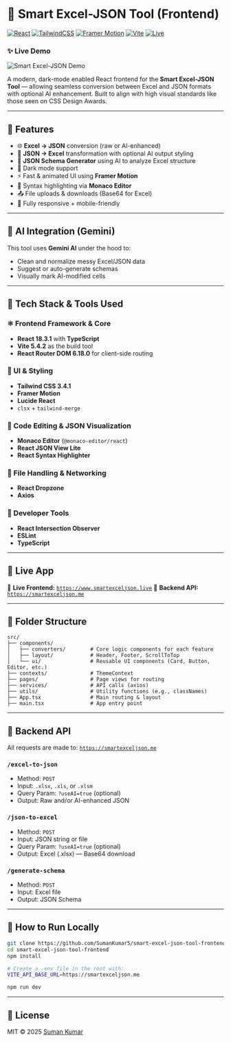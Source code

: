 # 🧠 Smart Excel-JSON Tool (Frontend)

[![React](https://img.shields.io/badge/React-18-blue?logo=react)](https://reactjs.org/)
[![TailwindCSS](https://img.shields.io/badge/TailwindCSS-3.4-06B6D4?logo=tailwindcss)](https://tailwindcss.com/)
[![Framer Motion](https://img.shields.io/badge/Framer--Motion-Animation-EF6C00?logo=framer)](https://www.framer.com/motion/)
[![Vite](https://img.shields.io/badge/Vite-Built--with-646CFF?logo=vite)](https://vitejs.dev/)
[![Live](https://img.shields.io/badge/Live-smartexceljson.live-success?logo=vercel)](https://www.smartexceljson.live/)


### ✨ Live Demo

![Smart Excel-JSON Demo](./public/demo.gif)

A modern, dark-mode enabled React frontend for the **Smart Excel-JSON Tool** — allowing seamless conversion between Excel and JSON formats with optional AI enhancement. Built to align with high visual standards like those seen on CSS Design Awards.

---

## 🌟 Features

- 🌐 **Excel → JSON** conversion (raw or AI-enhanced)
- 📄 **JSON → Excel** transformation with optional AI output styling
- 🧠 **JSON Schema Generator** using AI to analyze Excel structure
- 🎨 Dark mode support
- ⚡ Fast & animated UI using **Framer Motion**
- 🧩 Syntax highlighting via **Monaco Editor**
- 📤 File uploads & downloads (Base64 for Excel)
- 📱 Fully responsive + mobile-friendly

---

## 🧪 AI Integration (Gemini)

This tool uses **Gemini AI** under the hood to:
- Clean and normalize messy Excel/JSON data
- Suggest or auto-generate schemas
- Visually mark AI-modified cells

---

## 🧰 Tech Stack & Tools Used

### ⚛️ Frontend Framework & Core
- **React 18.3.1** with **TypeScript**
- **Vite 5.4.2** as the build tool
- **React Router DOM 6.18.0** for client-side routing

### 🎨 UI & Styling
- **Tailwind CSS 3.4.1**
- **Framer Motion**
- **Lucide React**
- `clsx` + `tailwind-merge`

### 🧠 Code Editing & JSON Visualization
- **Monaco Editor** (`@monaco-editor/react`)
- **React JSON View Lite**
- **React Syntax Highlighter**

### 📂 File Handling & Networking
- **React Dropzone**
- **Axios**

### 🎯 Developer Tools
- **React Intersection Observer**
- **ESLint**
- **TypeScript**

---

## 🚀 Live App

🔗 **Live Frontend:** [`https://www.smartexceljson.live`](https://www.smartexceljson.live) 
🔗 **Backend API:** [`https://smartexceljson.me`](https://smartexceljson.me)

---

## 📁 Folder Structure

```
src/
├── components/
│   ├── converters/        # Core logic components for each feature
│   ├── layout/            # Header, Footer, ScrollToTop
│   └── ui/                # Reusable UI components (Card, Button, Editor, etc.)
├── contexts/              # ThemeContext
├── pages/                 # Page views for routing
├── services/              # API calls (axios)
├── utils/                 # Utility functions (e.g., classNames)
├── App.tsx                # Main routing & layout
├── main.tsx               # App entry point
```

---

## 🧠 Backend API

All requests are made to: [`https://smartexceljson.me`](https://smartexceljson.me)

### `/excel-to-json`
- Method: `POST`
- Input: `.xlsx`, `.xls`, or `.xlsm`
- Query Param: `?useAI=true` (optional)
- Output: Raw and/or AI-enhanced JSON

### `/json-to-excel`
- Method: `POST`
- Input: JSON string or file
- Query Param: `?useAI=true` (optional)
- Output: Excel (.xlsx) — Base64 download

### `/generate-schema`
- Method: `POST`
- Input: Excel file
- Output: JSON Schema

---

## 📜 How to Run Locally

```bash
git clone https://github.com/SumanKumar5/smart-excel-json-tool-frontend.git
cd smart-excel-json-tool-frontend
npm install

# Create a .env file in the root with:
VITE_API_BASE_URL=https://smartexceljson.me

npm run dev
```

---

## 📄 License

MIT © 2025 [Suman Kumar](https://github.com/sumankumar5)
